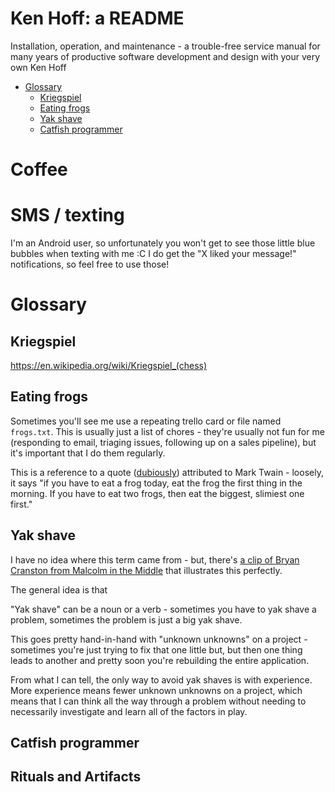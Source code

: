 # Ken Hoff: a README

Installation, operation, and maintenance - a trouble-free service manual for many years of productive software development and design with your very own Ken Hoff

<!-- toc -->

- [Glossary](#glossary)
  * [Kriegspiel](#kriegspiel)
  * [Eating frogs](#eating-frogs)
  * [Yak shave](#yak-shave)
  * [Catfish programmer](#catfish-programmer)

<!-- tocstop -->

# Coffee

# SMS / texting

I'm an Android user, so unfortunately you won't get to see those little blue bubbles when texting with me :C I do get the "X liked your message!" notifications, so feel free to use those!



# Glossary

## Kriegspiel

https://en.wikipedia.org/wiki/Kriegspiel_(chess)

## Eating frogs

Sometimes you'll see me use a repeating trello card or file named `frogs.txt`. This is usually just a list of chores  - they're usually not fun for me (responding to email, triaging issues, following up on a sales pipeline), but it's important that I do them regularly.

This is a reference to a quote ([dubiously](https://quoteinvestigator.com/2013/04/03/eat-frog/)) attributed to Mark Twain - loosely, it says "if you have to eat a frog today, eat the frog the first thing in the morning. If you have to eat two frogs, then eat the biggest, slimiest one first."

## Yak shave

I have no idea where this term came from - but, there's [a clip of Bryan Cranston from Malcolm in the Middle](https://www.youtube.com/watch?v=8fnfeuoh4s8) that illustrates this perfectly.

The general idea is that

"Yak shave" can be a noun or a verb - sometimes you have to yak shave a problem, sometimes the problem is just a big yak shave.

This goes pretty hand-in-hand with "unknown unknowns" on a project - sometimes you're just trying to fix that one little but, but then one thing leads to another and pretty soon you're rebuilding the entire application.

From what I can tell, the only way to avoid yak shaves is with experience. More experience means fewer unknown unknowns on a project, which means that I can think all the way through a problem without needing to necessarily investigate and learn all of the factors in play.

## Catfish programmer

## Rituals and Artifacts
